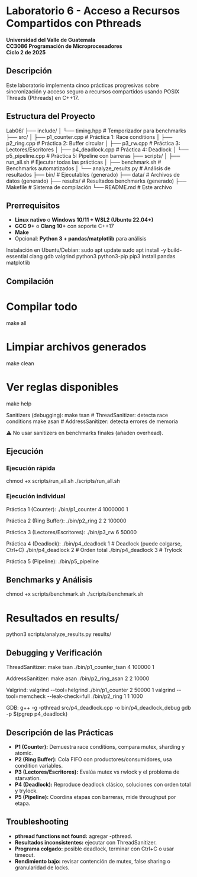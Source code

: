 # Laboratorio 6 - Acceso a Recursos Compartidos con Pthreads

**Universidad del Valle de Guatemala**  
**CC3086 Programación de Microprocesadores**  
**Ciclo 2 de 2025**

## Descripción

Este laboratorio implementa cinco prácticas progresivas sobre sincronización y acceso seguro a recursos compartidos usando POSIX Threads (Pthreads) en C++17.

## Estructura del Proyecto

Lab06/
├── include/
│   └── timing.hpp              # Temporizador para benchmarks
├── src/
│   ├── p1_counter.cpp          # Práctica 1: Race conditions
│   ├── p2_ring.cpp             # Práctica 2: Buffer circular
│   ├── p3_rw.cpp               # Práctica 3: Lectores/Escritores
│   ├── p4_deadlock.cpp         # Práctica 4: Deadlock
│   └── p5_pipeline.cpp         # Práctica 5: Pipeline con barreras
├── scripts/
│   ├── run_all.sh              # Ejecutar todas las prácticas
│   ├── benchmark.sh            # Benchmarks automatizados
│   └── analyze_results.py      # Análisis de resultados
├── bin/                        # Ejecutables (generado)
├── data/                       # Archivos de datos (generado)
├── results/                    # Resultados benchmarks (generado)
├── Makefile                    # Sistema de compilación
└── README.md                   # Este archivo

## Prerrequisitos

- **Linux nativo** o **Windows 10/11 + WSL2 (Ubuntu 22.04+)**
- **GCC 9+** o **Clang 10+** con soporte C++17
- **Make**
- Opcional: **Python 3 + pandas/matplotlib** para análisis

Instalación en Ubuntu/Debian:
sudo apt update
sudo apt install -y build-essential clang gdb valgrind python3 python3-pip
pip3 install pandas matplotlib

## Compilación

# Compilar todo
make all

# Limpiar archivos generados
make clean

# Ver reglas disponibles
make help

Sanitizers (debugging):
make tsan   # ThreadSanitizer: detecta race conditions
make asan   # AddressSanitizer: detecta errores de memoria

⚠️ No usar sanitizers en benchmarks finales (añaden overhead).

## Ejecución

### Ejecución rápida
chmod +x scripts/run_all.sh
./scripts/run_all.sh

### Ejecución individual

Práctica 1 (Counter):
./bin/p1_counter 4 1000000 1

Práctica 2 (Ring Buffer):
./bin/p2_ring 2 2 100000

Práctica 3 (Lectores/Escritores):
./bin/p3_rw 6 50000

Práctica 4 (Deadlock):
./bin/p4_deadlock 1   # Deadlock (puede colgarse, Ctrl+C)
./bin/p4_deadlock 2   # Orden total
./bin/p4_deadlock 3   # Trylock

Práctica 5 (Pipeline):
./bin/p5_pipeline

## Benchmarks y Análisis

chmod +x scripts/benchmark.sh
./scripts/benchmark.sh

# Resultados en results/
python3 scripts/analyze_results.py results/

## Debugging y Verificación

ThreadSanitizer:
make tsan
./bin/p1_counter_tsan 4 100000 1

AddressSanitizer:
make asan
./bin/p2_ring_asan 2 2 10000

Valgrind:
valgrind --tool=helgrind ./bin/p1_counter 2 50000 1
valgrind --tool=memcheck --leak-check=full ./bin/p2_ring 1 1 1000

GDB:
g++ -g -pthread src/p4_deadlock.cpp -o bin/p4_deadlock_debug
gdb -p $(pgrep p4_deadlock)

## Descripción de las Prácticas

- **P1 (Counter):** Demuestra race conditions, compara mutex, sharding y atomic.  
- **P2 (Ring Buffer):** Cola FIFO con productores/consumidores, usa condition variables.  
- **P3 (Lectores/Escritores):** Evalúa mutex vs rwlock y el problema de starvation.  
- **P4 (Deadlock):** Reproduce deadlock clásico, soluciones con orden total y trylock.  
- **P5 (Pipeline):** Coordina etapas con barreras, mide throughput por etapa.

## Troubleshooting

- **pthread functions not found:** agregar -pthread.  
- **Resultados inconsistentes:** ejecutar con ThreadSanitizer.  
- **Programa colgado:** posible deadlock, terminar con Ctrl+C o usar timeout.  
- **Rendimiento bajo:** revisar contención de mutex, false sharing o granularidad de locks.